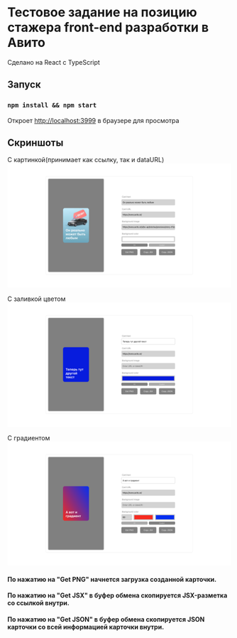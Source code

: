 # Тестовое задание на позицию стажера front-end разработки в Авито

Сделано на React c TypeScript
## Запуск
### `npm install && npm start`

Откроет [http://localhost:3999](http://localhost:3999) в браузере для просмотра

## Скриншоты
С картинкой(принимает как ссылку, так и dataURL)
![alt text](./img/withPicture.png)

С заливкой цветом
![alt text](./img/withFill.png)

С градиентом
![alt text](./img/withGradient.png)

#### По нажатию на "Get PNG" начнется загрузка созданной карточки.
#### По нажатию на "Get JSX" в буфер обмена скопируется JSX-разметка со ссылкой внутри.
#### По нажатию на "Get JSON" в буфер обмена скопируется JSON карточки со всей информацией карточки внутри.
